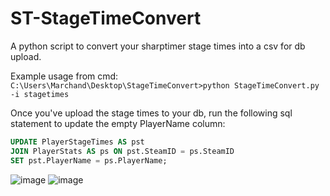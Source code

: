 # ST-StageTimeConvert
A python script to convert your sharptimer stage times into a csv for db upload.


Example usage from cmd:
`C:\Users\Marchand\Desktop\StageTimeConvert>python StageTimeConvert.py -i stagetimes`

Once you've upload the stage times to your db, run the following sql statement to update the empty PlayerName column:
```sql
UPDATE PlayerStageTimes AS pst
JOIN PlayerStats AS ps ON pst.SteamID = ps.SteamID
SET pst.PlayerName = ps.PlayerName;
```

![image](https://github.com/user-attachments/assets/cffbc598-6919-40a7-b308-754566f363cd)
![image](https://github.com/user-attachments/assets/e623f074-2479-41e3-9e45-0f4f4949c9e7)

